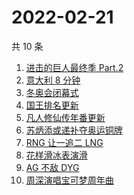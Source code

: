 # 2022-02-21

共 10 条

<!-- BEGIN -->
<!-- 最后更新时间 Mon Feb 21 2022 00:08:56 GMT+0800 (China Standard Time) -->

1. [进击的巨人最终季 Part.2](https://www.zhihu.com/search?q=进击的巨人)
1. [意大利 8 分钟](https://www.zhihu.com/search?q=意大利八分钟)
1. [冬奥会闭幕式](https://www.zhihu.com/search?q=冬奥会闭幕式)
1. [国王排名更新](https://www.zhihu.com/search?q=国王排名)
1. [凡人修仙传年番更新](https://www.zhihu.com/search?q=凡人修仙传)
1. [苏炳添或递补夺奥运铜牌](https://www.zhihu.com/search?q=苏炳添)
1. [RNG 让一追二 LNG](https://www.zhihu.com/search?q=rng)
1. [花样滑冰表演滑](https://www.zhihu.com/search?q=表演滑)
1. [AG 不敌 DYG](https://www.zhihu.com/search?q=ag)
1. [周深演唱宝可梦周年曲](https://www.zhihu.com/search?q=宝可梦)

<!-- END -->
